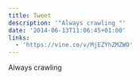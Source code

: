 ```yaml
---
title: Tweet
description: '"Always crawling "'
date: '2014-06-13T11:06:45+01:00'
links:
  - 'https://vine.co/v/MjEZYhZMZWO'
---
```

Always crawling 
